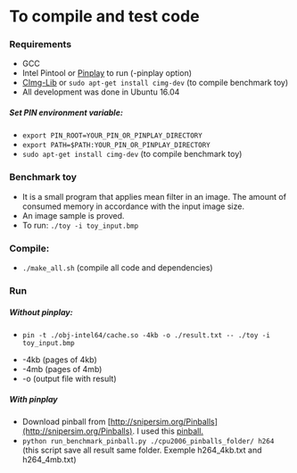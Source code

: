 # To compile and test code

### Requirements

* GCC
* Intel Pintool or [Pinplay](https://software.intel.com/en-us/articles/program-recordreplay-toolkit) to run (-pinplay option)
* [CImg-Lib](http://cimg.eu/) or `sudo apt-get install cimg-dev` (to compile benchmark toy)
* All development was done in Ubuntu 16.04

##### Set PIN environment variable:

* `export PIN_ROOT=YOUR_PIN_OR_PINPLAY_DIRECTORY`
* `export PATH=$PATH:YOUR_PIN_OR_PINPLAY_DIRECTORY`
* `sudo apt-get install cimg-dev` (to compile benchmark toy)

### Benchmark toy
* It is a small program that applies mean filter in an image. The amount of consumed memory in accordance with the input image size.
* An image sample is proved.
* To run: `./toy -i toy_input.bmp`

### Compile: 
* `./make_all.sh` (compile all code and dependencies)

### Run

##### Without pinplay: 
* `pin -t ./obj-intel64/cache.so -4kb -o ./result.txt -- ./toy -i toy_input.bmp`
- -4kb (pages of 4kb)
- -4mb (pages of 4mb)
- -o (output file with result)

##### With pinplay
* Download pinball from [http://snipersim.org/Pinballs](http://snipersim.org/Pinballs). I used this [pinball.](http://snipersim.org/documents/pinballs/cpu2006-pinpoints-w0-d1B-m1.tar)
* `python run_benchmark_pinball.py ./cpu2006_pinballs_folder/ h264` (this script save all result same folder. Exemple h264_4kb.txt and h264_4mb.txt)
